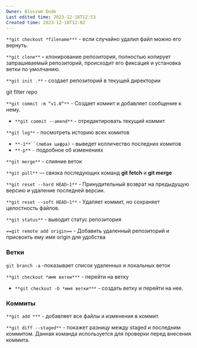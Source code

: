 ```yaml
---
Owner: Blossom Dude
Last edited time: 2023-12-18T12:53
Created time: 2023-12-18T12:02
---
```

`**git checkout *filename***` - если случайно удалил файл можно его вернуть.

`**git clone**` **-** клонирование репозитория, полностью копирует запрашиваемый репозиторий, происходит его фиксация и установка ветки по умолчанию.

`**git init .**` - создает репозиторий в текущей директории

git filter repo

`**git commit -m “v1.0”**` - Создает комиит и добавляет сообщение к нему.

- `**git commit --amend**` - отредактировать текущий коммит

`**git log**` - посмотреть историю всех комитов

- `**-1**``(любая цифра)` - выведет колличество последних комитов
- `**-p**` `-` подробное об изменениях

`**git merge**` - слияние веток

`**git pull**` — связка последующих команд **git fetch** и **git merge**

`**git reset --hard HEAD~1**` - Принудительный возврат на предыдущую версию и удаление последней версии.

`**git reset --soft HEAD~1**` - Удаляет коммит, но сохраняет целостность файлов.

`**git status**` - выводит статус репозитория

`==git remote add origin==` - Добавить удаленный репозиторий и присвоить ему имя origin для удобства

### Ветки

`git branch -a` -показывает список удаленных и локальных веток

`**git checkout *имя ветки***` - перейти на ветку

- `**git checkout -b *имя ветки***` - создать ветку и перейти на нее.

### Коммиты

`**git add ***` - добавляет все файлы и изменения в коммит.

`**git diff --staged**` - покажет разницу между staged и последним коммитом. Данная команда используется для проверки перед внесения коммита.